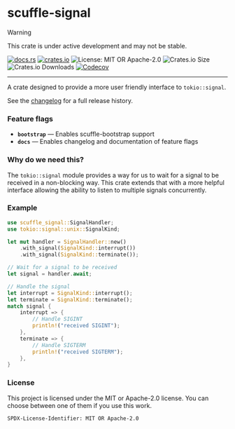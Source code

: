 <!-- sync-readme title [[ -->
# scuffle-signal
<!-- sync-readme ]] -->

> [!WARNING]  
> This crate is under active development and may not be stable.

<!-- sync-readme badge [[ -->
[![docs.rs](https://img.shields.io/docsrs/scuffle-signal/0.3.3.svg?logo=docs.rs&label=docs.rs&style=flat-square)](https://docs.rs/scuffle-signal/0.3.3)
[![crates.io](https://img.shields.io/badge/crates.io-v0.3.3-orange?style=flat-square&logo=rust&logoColor=white)](https://crates.io/crates/scuffle-signal/0.3.3)
![License: MIT OR Apache-2.0](https://img.shields.io/badge/license-MIT%20OR%20Apache--2.0-purple.svg?style=flat-square)
![Crates.io Size](https://img.shields.io/crates/size/scuffle-signal/0.3.3.svg?style=flat-square)
![Crates.io Downloads](https://img.shields.io/crates/dv/scuffle-signal/0.3.3.svg?&label=downloads&style=flat-square)
[![Codecov](https://img.shields.io/codecov/c/github/scufflecloud/scuffle.svg?label=codecov&logo=codecov&style=flat-square)](https://app.codecov.io/gh/scufflecloud/scuffle)
<!-- sync-readme ]] -->

---

<!-- sync-readme rustdoc [[ -->
A crate designed to provide a more user friendly interface to
`tokio::signal`.

See the [changelog](./CHANGELOG.md) for a full release history.

### Feature flags

* **`bootstrap`** —  Enables scuffle-bootstrap support
* **`docs`** —  Enables changelog and documentation of feature flags

### Why do we need this?

The `tokio::signal` module provides a way for us to wait for a signal to be
received in a non-blocking way. This crate extends that with a more helpful
interface allowing the ability to listen to multiple signals concurrently.

### Example

````rust
use scuffle_signal::SignalHandler;
use tokio::signal::unix::SignalKind;

let mut handler = SignalHandler::new()
    .with_signal(SignalKind::interrupt())
    .with_signal(SignalKind::terminate());

// Wait for a signal to be received
let signal = handler.await;

// Handle the signal
let interrupt = SignalKind::interrupt();
let terminate = SignalKind::terminate();
match signal {
    interrupt => {
        // Handle SIGINT
        println!("received SIGINT");
    },
    terminate => {
        // Handle SIGTERM
        println!("received SIGTERM");
    },
}
````

### License

This project is licensed under the MIT or Apache-2.0 license.
You can choose between one of them if you use this work.

`SPDX-License-Identifier: MIT OR Apache-2.0`
<!-- sync-readme ]] -->
